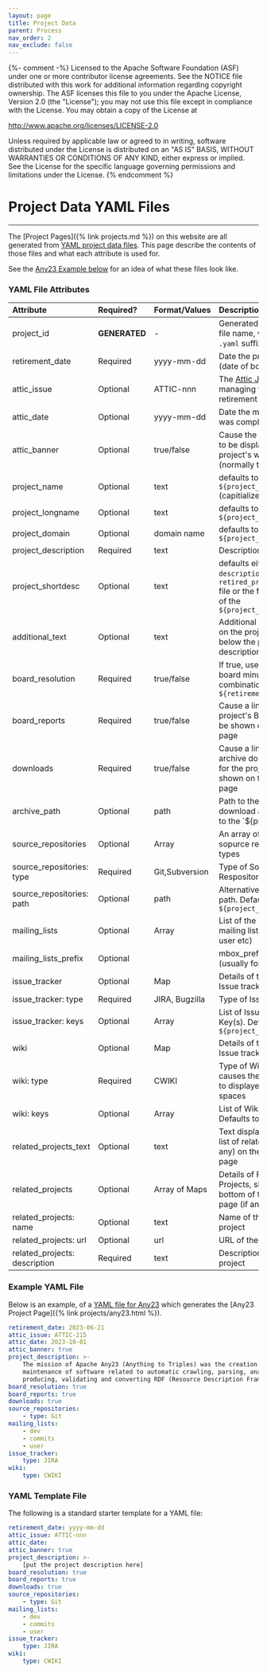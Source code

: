 ```yaml
---
layout: page
title: Project Data
parent: Process
nav_order: 2
nav_exclude: false
---
```

{%- comment -%}
Licensed to the Apache Software Foundation (ASF) under one or more
contributor license agreements.  See the NOTICE file distributed with
this work for additional information regarding copyright ownership.
The ASF licenses this file to you under the Apache License, Version 2.0
(the "License"); you may not use this file except in compliance with
the License.  You may obtain a copy of the License at

http://www.apache.org/licenses/LICENSE-2.0

Unless required by applicable law or agreed to in writing, software
distributed under the License is distributed on an "AS IS" BASIS,
WITHOUT WARRANTIES OR CONDITIONS OF ANY KIND, either express or implied.
See the License for the specific language governing permissions and
limitations under the License.
{% endcomment %}

# Project Data YAML Files
***

The [Project Pages]({% link projects.md %}) on this website are all generated from 
[YAML project data files]({{site.repo}}/blob/main/_data/projects/).
This page describe the contents of those files and what each attribute is used for.

See the [Any23 Example below](#example-yaml-file) for an idea of what these files look like.

### YAML File Attributes

|Attribute|Required?|Format/Values|Description|
|:--------|:--------|:------------|:----------|
|project_id|**GENERATED**| - |Generated from the YAML file name, without the `.yaml` suffix |
|retirement_date|Required|yyyy-mm-dd|Date the project retired (date of board meeting)|
|attic_issue|Optional|ATTIC-nnn|The [Attic JIRA](https://issues.apache.org/jira/projects/ATTIC/) ID managing the projects retirement|
|attic_date|Optional|yyyy-mm-dd|Date the move to the Attic was completed|
|attic_banner|Optional|true/false|Cause the ***Attic Banner*** to be displayed on the project's website (normally true)|
|project_name|Optional|text|defaults to the `${project_id}` (capitialized)|
|project_longname|Optional|text| defaults to the `${project_name}`|
|project_domain|Optional|domain name|defaults to `${project_id}.apache.org`|
|project_description|Required|text|Description of the project|
|project_shortdesc|Optional|text|defaults either to the `description` in the `retired_projects.json` file or the first sentence of the `${project_description}`|
|additional_text|Optional|text|Additional Text displayed on the project page below the project description|
|board_resolution|Required|true/false|If true, used to link to board minutes in combination with the `${retirement_date}`|
|board_reports|Required|true/false|Cause a link to the project's Board Reports be shown on the project's page|
|downloads|Required|true/false|Cause a link to the archive donwload's page for the project to be shown on the project page|
|archive_path|Optional|path|Path to the project's download area. Defaults to the `${project_id}|
|source_repositories|Optional|Array|An array of the project's sopurce respository types|
|source_repositories: type|Required|Git,Subversion|Type of Source Respository|
|source_repositories: path|Optional|path|Alternative respoitory path. Defaults to `${project_id}`|
|mailing_lists|Optional|Array|List of the project's public mailing lists (e.g. dev, user etc)|
|mailing_lists_prefix|Optional| |mbox_prefix if required (usually for Subprojects)|
|issue_tracker|Optional|Map|Details of the project's Issue tracker(s)|
|issue_tracker: type|Required|JIRA, Bugzilla|Type of Issue Tracker|
|issue_tracker: keys|Optional|Array|List of Issue Tracker Key(s). Defaults to `${project_id}`|
|wiki|Optional|Map|Details of the project's Issue tracker(s)|
|wiki: type|Required|CWIKI|Type of Wiki. CWIKI causes the ***Attic Banner** to displayed on the CWIKI spaces|
|wiki: keys|Optional|Array|List of Wiki Key(s). Defaults to `${project_id}`|
|related_projects_text|Optional|text|Text displayed before the list of related projects (if any) on the project's page|
|related_projects|Optional|Array of Maps|Details of Related Projects, shown at the bottom of the project page (if any)|
|related_projects: name|Optional|text|Name of the related project|
|related_projects: url|Optional|url|URL of the related project|
|related_projects: description|Required|text|Description of the related project|

### Example YAML File
Below is an example, of a [YAML file for Any23]({{site.repo}}/blob/main/_data/projects/any23.yaml)
which generates the [Any23 Project Page]({% link projects/any23.html %}).

```yaml
retirement_date: 2023-06-21
attic_issue: ATTIC-215
attic_date: 2023-10-01
attic_banner: true 
project_description: >-
    The mission of Apache Any23 (Anything to Triples) was the creation and
    maintenance of software related to automatic crawling, parsing, analyzing,
    producing, validating and converting RDF (Resource Description Framework) data.
board_resolution: true
board_reports: true
downloads: true
source_repositories:
    - type: Git
mailing_lists:
    - dev
    - commits
    - user
issue_tracker:
    type: JIRA
wiki:
    type: CWIKI
```


### YAML Template File
The following is a standard starter template for a YAML file:

```yaml
retirement_date: yyyy-mm-dd
attic_issue: ATTIC-nnn
attic_date:
attic_banner: true 
project_description: >-
    [put the project description here]
board_resolution: true
board_reports: true
downloads: true
source_repositories:
    - type: Git
mailing_lists:
    - dev
    - commits
    - user
issue_tracker:
    type: JIRA
wiki:
    type: CWIKI
```